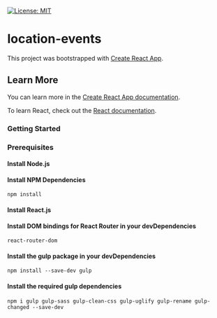[![License: MIT](https://img.shields.io/badge/License-MIT-yellow.svg)](https://opensource.org/licenses/MIT)

# location-events

This project was bootstrapped with [Create React App](https://github.com/facebook/create-react-app).

## Learn More

You can learn more in the [Create React App documentation](https://facebook.github.io/create-react-app/docs/getting-started).

To learn React, check out the [React documentation](https://reactjs.org/).

### Getting Started

### Prerequisites

#### Install Node.js

#### Install NPM Dependencies
```
npm install
```
#### Install React.js

#### Install DOM bindings for React Router in your devDependencies
```
react-router-dom
```

#### Install the gulp package in your devDependencies
```
npm install --save-dev gulp
```
#### Install the required gulp dependencies
```
npm i gulp gulp-sass gulp-clean-css gulp-uglify gulp-rename gulp-changed --save-dev
```
